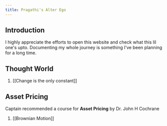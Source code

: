 ```yaml
---
title: Pragathi's Alter Ego
---
```

## Introduction
I highly appreciate the efforts to open this website and check what this lil one's upto. Documenting my whole journey is something I've been planning for a long time. 

## Thought World
1. [[Change is the only constant]]

## Asset Pricing
Captain recommended a course for **Asset Pricing** by Dr. John H Cochrane 
1. [[Brownian Motion]]
